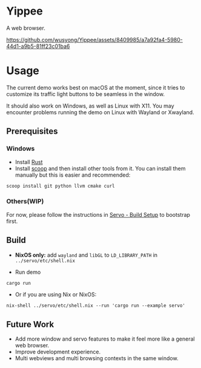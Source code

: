 # Yippee

A web browser.

https://github.com/wusyong/Yippee/assets/8409985/a7a92fa4-5980-44d1-a9b5-81ff23c01ba6

# Usage

The current demo works best on macOS at the moment, since it tries to customize its traffic light buttons to be seamless in the window.

It should also work on Windows, as well as Linux with X11. You may encounter problems running the demo on Linux with Wayland or Xwayland.

## Prerequisites

### Windows

- Install [Rust](https://www.rust-lang.org/)
- Install [scoop](https://scoop.sh/) and then install other tools from it. You can install them manually but this is easier and recommended:

```sh
scoop install git python llvm cmake curl
```

### Others(WIP)

For now, please follow the instructions in [Servo - Build Setup](https://github.com/servo/servo) to bootstrap first.

## Build

- **NixOS only:** add `wayland` and `libGL` to `LD_LIBRARY_PATH` in `../servo/etc/shell.nix`

- Run demo

```sh
cargo run
```

  - Or if you are using Nix or NixOS:

  ```
  nix-shell ../servo/etc/shell.nix --run 'cargo run --example servo'
  ```

## Future Work

- Add more window and servo features to make it feel more like a general web browser.
- Improve  development experience.
- Multi webviews and multi browsing contexts in the same window.
